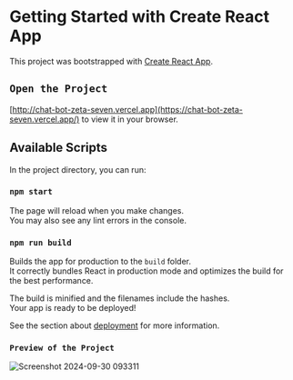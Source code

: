 # Getting Started with Create React App

This project was bootstrapped with [Create React App](https://github.com/facebook/create-react-app).

## `Open the Project`  
   [http://chat-bot-zeta-seven.vercel.app](https://chat-bot-zeta-seven.vercel.app/) to view it in your browser. 

## Available Scripts

In the project directory, you can run:

### `npm start`

The page will reload when you make changes.\
You may also see any lint errors in the console.

### `npm run build`

Builds the app for production to the `build` folder.\
It correctly bundles React in production mode and optimizes the build for the best performance.

The build is minified and the filenames include the hashes.\
Your app is ready to be deployed!

See the section about [deployment](https://facebook.github.io/create-react-app/docs/deployment) for more information.



### `Preview of the Project`

![Screenshot 2024-09-30 093311](https://github.com/user-attachments/assets/66e8577a-35ab-42fb-843a-b80b9317b355)
